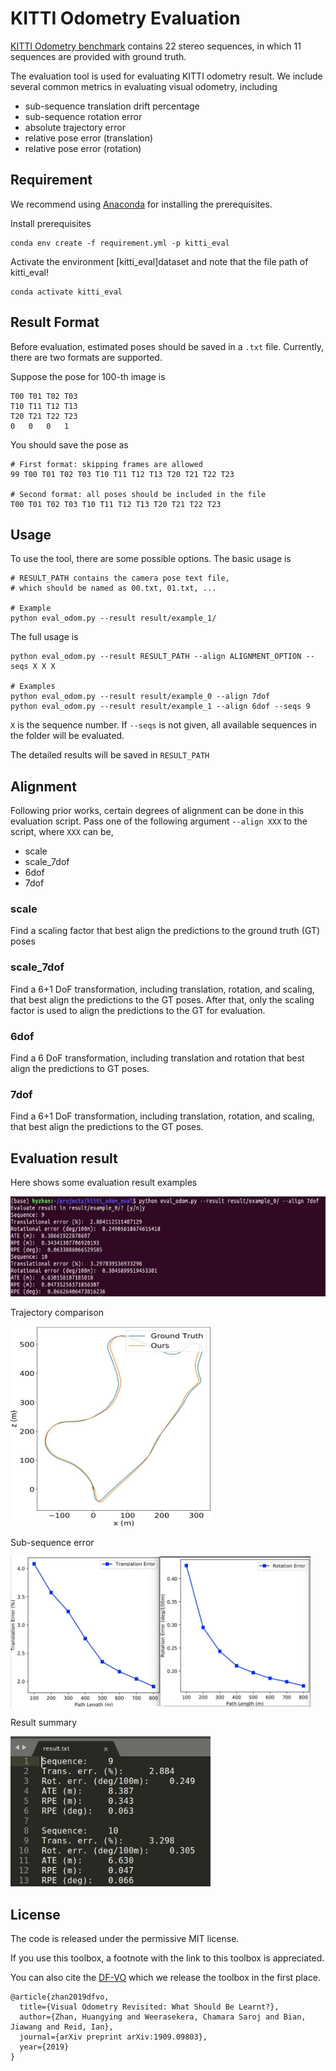 # KITTI Odometry Evaluation
[KITTI Odometry benchmark](http://www.cvlibs.net/datasets/kitti/eval_odometry.php) contains 22 stereo sequences, in which 11 sequences are provided with ground truth. 


The evaluation tool is used for evaluating KITTI odometry result.
We include several common metrics in evaluating visual odometry, including
* sub-sequence translation drift percentage
* sub-sequence rotation error 
* absolute trajectory error
* relative pose error (translation)
* relative pose error (rotation)

## Requirement
We recommend using [Anaconda](https://www.anaconda.com/distribution/) for installing the prerequisites.

Install prerequisites
```
conda env create -f requirement.yml -p kitti_eval
```
Activate the environment [kitti_eval]dataset and note that the file path of kitti_eval!
```
conda activate kitti_eval
```

## Result Format
Before evaluation, estimated poses should be saved in a `.txt` file. 
Currently, there are two formats are supported.

Suppose the pose for 100-th image is 
```
T00 T01 T02 T03
T10 T11 T12 T13
T20 T21 T22 T23
0   0   0   1
```
You should save the pose as
```
# First format: skipping frames are allowed
99 T00 T01 T02 T03 T10 T11 T12 T13 T20 T21 T22 T23 

# Second format: all poses should be included in the file
T00 T01 T02 T03 T10 T11 T12 T13 T20 T21 T22 T23
```

## Usage
To use the tool, there are some possible options.
The basic usage is 
```
# RESULT_PATH contains the camera pose text file, 
# which should be named as 00.txt, 01.txt, ...

# Example
python eval_odom.py --result result/example_1/
```

The full usage is
```
python eval_odom.py --result RESULT_PATH --align ALIGNMENT_OPTION --seqs X X X

# Examples
python eval_odom.py --result result/example_0 --align 7dof
python eval_odom.py --result result/example_1 --align 6dof --seqs 9
```

`X` is the sequence number. If `--seqs` is not given, all available sequences in the folder will be evaluated.

The detailed results will be saved in `RESULT_PATH`

## Alignment
Following prior works, certain degrees of alignment can be done in this evaluation script. Pass one of the following argument `--align XXX` to the script, where `XXX` can be,
* scale
* scale_7dof
* 6dof
* 7dof

### scale
Find a scaling factor that best align the predictions to the ground truth (GT) poses

### scale_7dof
Find a 6+1 DoF transformation, including translation, rotation, and scaling, that best align the predictions to the GT poses.
After that, only the scaling factor is used to align the predictions to the GT for evaluation.

### 6dof
Find a 6 DoF transformation, including translation and rotation that best align the predictions to GT poses.

### 7dof
Find a 6+1 DoF transformation, including translation, rotation, and scaling, that best align the predictions to the GT poses.

## Evaluation result
Here shows some evaluation result examples

<img src='misc/run_eg.jpeg' width=640 height=160>

Trajectory comparison

<img src='misc/traj_eg.jpeg' width=320 height=320>

Sub-sequence error

<img src='misc/sub_seq_err.jpeg' width=480 height=240>

Result summary

<img src='misc/result_summary.jpeg' width=320 height=240>

## License
The code is released under the permissive MIT license.

If you use this toolbox, a footnote with the link to this toolbox is appreciated.

You can also cite the [DF-VO](https://github.com/Huangying-Zhan/DF-VO) which we release the toolbox in the first place.

```
@article{zhan2019dfvo,
  title={Visual Odometry Revisited: What Should Be Learnt?},
  author={Zhan, Huangying and Weerasekera, Chamara Saroj and Bian, Jiawang and Reid, Ian},
  journal={arXiv preprint arXiv:1909.09803},
  year={2019}
}
```
